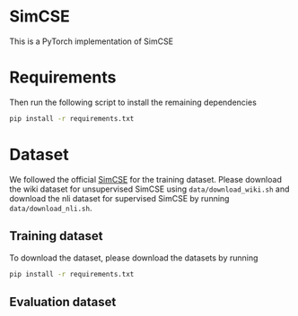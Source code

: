 # SimCSE
This is a PyTorch implementation of SimCSE

# Requirements
Then run the following script to install the remaining dependencies

```bash
pip install -r requirements.txt
```

# Dataset
We followed the official [SimCSE]() for the training dataset. Please download the wiki dataset for unsupervised SimCSE using `data/download_wiki.sh` and download the nli dataset for supervised SimCSE by running `data/download_nli.sh`.
## Training dataset
To download the dataset,  please download the datasets by running

```bash
pip install -r requirements.txt
```

## Evaluation dataset



